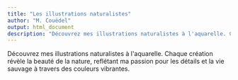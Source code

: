 ```yaml
---
title: "Les illustrations naturalistes"
author: "M. Couëdel"
output: html_document
description: "Découvrez mes illustrations naturalistes à l'aquarelle. Chaque création révèle la beauté de la nature, reflétant ma passion pour les détails et la vie sauvage à travers des couleurs vibrantes"
---
```

Découvrez mes illustrations naturalistes à l'aquarelle. Chaque création révèle la beauté de la nature, reflétant ma passion pour les détails et la vie sauvage à travers des couleurs vibrantes.